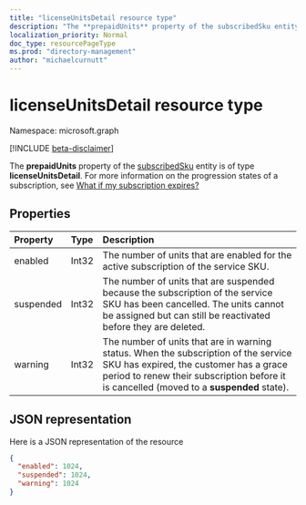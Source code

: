 ```yaml
---
title: "licenseUnitsDetail resource type"
description: "The **prepaidUnits** property of the subscribedSku entity is of type **licenseUnitsDetail**."
localization_priority: Normal
doc_type: resourcePageType
ms.prod: "directory-management"
author: "michaelcurnutt"
---
```


# licenseUnitsDetail resource type

Namespace: microsoft.graph

[!INCLUDE [beta-disclaimer](../../includes/beta-disclaimer.md)]

The **prepaidUnits** property of the [subscribedSku](subscribedsku.md) entity is of type **licenseUnitsDetail**. For more information on the progression states of a subscription, see [What if my subscription expires?](/microsoft-365/commerce/subscriptions/what-if-my-subscription-expires?view=o365-worldwide)

## Properties
| Property	   | Type	|Description|
|:-------------|:-----|:----------|
|enabled|Int32| The number of units that are enabled for the active subscription of the service SKU. |
|suspended|Int32| The number of units that are suspended because the subscription of the service SKU has been cancelled. The units cannot be assigned but can still be reactivated before they are deleted. |
|warning|Int32| The number of units that are in warning status. When the subscription of the service SKU has expired, the customer has a grace period to renew their subscription before it is cancelled (moved to a **suspended** state). |

## JSON representation

Here is a JSON representation of the resource

<!-- {
  "blockType": "resource",
  "optionalProperties": [

  ],
  "@odata.type": "microsoft.graph.licenseUnitsDetail"
}-->

```json
{
  "enabled": 1024,
  "suspended": 1024,
  "warning": 1024
}

```

<!-- uuid: 8fcb5dbc-d5aa-4681-8e31-b001d5168d79
2015-10-25 14:57:30 UTC -->
<!--
{
  "type": "#page.annotation",
  "description": "licenseUnitsDetail resource",
  "keywords": "",
  "section": "documentation",
  "tocPath": "",
  "suppressions": []
}
-->


